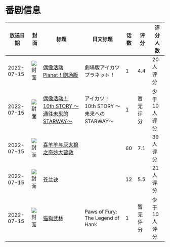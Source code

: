 # 番剧信息

|放送日期|封面|标题|日文标题|话数|评分|评分人数|
|---|---|---|---|---|---|---|
|2022-07-15|![封面](https://lain.bgm.tv/pic/cover/c/f2/36/351713_p9GnF.jpg)|[偶像活动Planet！剧场版](https://bangumi.tv/subject/351713)|劇場版アイカツプラネット！|1|4.4|20人评分|
|2022-07-15|![封面](https://lain.bgm.tv/pic/cover/c/87/b9/377962_JckE7.jpg)|[偶像活动！ 10th STORY ～通往未来的STARWAY～](https://bangumi.tv/subject/377962)|アイカツ！ 10th STORY ～未来へのSTARWAY～|1|暂无评分|少于10人评分|
|2022-07-15|![封面](https://lain.bgm.tv/pic/cover/c/58/92/384723_Lix1g.jpg)|[喜羊羊与灰太狼之奇妙大营救](https://bangumi.tv/subject/384723)||60|7.1|39人评分|
|2022-07-15|![封面](https://lain.bgm.tv/pic/cover/c/d3/ea/390888_jRQ7A.jpg)|[苍兰诀](https://bangumi.tv/subject/390888)||12|5.5|21人评分|
|2022-07-15|![封面](https://lain.bgm.tv/pic/cover/c/67/49/404837_Xc67O.jpg)|[猫狗武林](https://bangumi.tv/subject/404837)|Paws of Fury: The Legend of Hank|1|暂无评分|少于10人评分|
